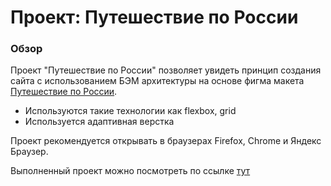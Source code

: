 # Проект: Путешествие по России

### Обзор

Проект "Путешествие по России" позволяет увидеть принцип создания сайта с использованием БЭМ архитектуры на основе фигма макета [Путешествие по России](https://www.figma.com/file/5S2WSbEFL6awjVWJ0NWL8Q/Sprint-3_-Russia-_-desktop-mobile?node-id=28503%3A0).

- Используются такие технологии как flexbox, grid 
- Используется адаптивная верстка

Проект рекомендуется открывать в браузерах Firefox, Chrome и Яндекс Браузер.

Выполненный проект можно посмотреть по ссылке [тут](https://juliapechnikova.github.io/russian-travel/)


